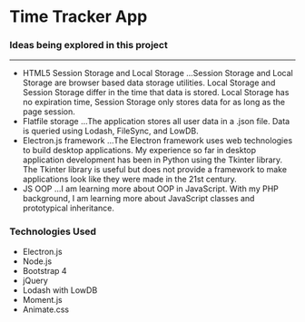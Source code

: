 # Time Tracker App

### Ideas being explored in this project
******
* HTML5 Session Storage and Local Storage
...Session Storage and Local Storage are browser based data storage utilities. Local Storage and Session Storage differ in the time that data is stored. Local Storage has no expiration time, Session Storage only stores data for as long as the page session.
* Flatfile storage
...The application stores all user data in a .json file. Data is queried using Lodash, FileSync, and LowDB.
* Electron.js framework
...The Electron framework uses web technologies to build desktop applications. My experience so far in desktop application development has been in Python using the Tkinter library. The Tkinter library is useful but does not provide a framework to make applications look like they were made in the 21st century.
* JS OOP
...I am learning more about OOP in JavaScript. With my PHP background, I am learning more about JavaScript classes and prototypical inheritance.

### Technologies Used
* Electron.js
* Node.js
* Bootstrap 4
* jQuery
* Lodash with LowDB
* Moment.js
* Animate.css
